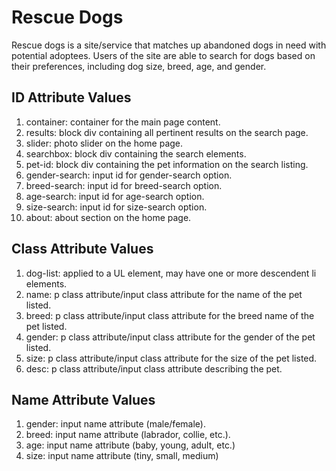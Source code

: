 Rescue Dogs
=========
Rescue dogs is a site/service that matches up abandoned dogs in need with potential adoptees. Users of the site are able to search for dogs based on their preferences, including dog size, breed, age, and gender.

ID Attribute Values
-------------------
1. container: container for the main page content.
2. results: block div containing all pertinent results on the search page. 
3. slider: photo slider on the home page. 
4. searchbox: block div containing the search elements.
5. pet-id: block div containing the pet information on the search listing.
6. gender-search: input id for gender-search option.
7. breed-search: input id for breed-search option.
8. age-search: input id for age-search option.
9. size-search: input id for size-search option.
10. about: about section on the home page. 
	
Class Attribute Values 
----------------------
1. dog-list: applied to a UL element, may have one or more descendent li elements.
2. name: p class attribute/input class attribute for the name of the pet listed. 
3. breed: p class attribute/input class attribute for the breed name of the pet listed. 
4. gender: p class attribute/input class attribute for the gender of the pet listed.
5. size: p class attribute/input class attribute for the size of the pet listed. 
6. desc: p class attribute/input class attribute describing the pet. 

	
Name Attribute Values
--------------------
1. gender: input name attribute (male/female).
2. breed: input name attribute (labrador, collie, etc.).
3. age: input name attribute (baby, young, adult, etc.)
4. size: input name attribute (tiny, small, medium)